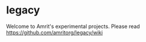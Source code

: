 legacy
======

Welcome to Amrit's experimental projects.  Please read https://github.com/amritorg/legacy/wiki 
